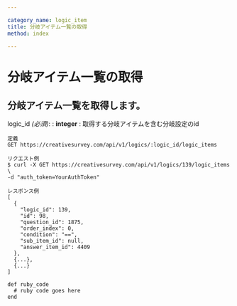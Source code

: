 ```yaml
---

category_name: logic_item
title: 分岐アイテム一覧の取得
method: index

---
```


# 分岐アイテム一覧の取得

## 分岐アイテム一覧を取得します。

logic_id _(必須)_:
: __integer__
: 取得する分岐アイテムを含む分岐設定のid

~~~
定義
GET https://creativesurvey.com/api/v1/logics/:logic_id/logic_items

リクエスト例
$ curl -X GET https://creativesurvey.com/api/v1/logics/139/logic_items \
-d "auth_token=YourAuthToken"

レスポンス例
[
  {
    "logic_id": 139,
    "id": 98,
    "question_id": 1875,
    "order_index": 0,
    "condition": "==",
    "sub_item_id": null,
    "answer_item_id": 4409
  },
  {...},
  {...}
]

~~~

~~~
def ruby_code
  # ruby code goes here
end
~~~

